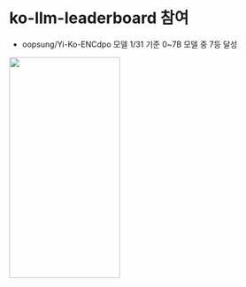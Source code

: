 # ko-llm-leaderboard 참여


- oopsung/Yi-Ko-ENCdpo 모델 1/31 기준 0~7B 모델 중 7등 달성
<img src="[이미지주소](https://github.com/sungwo101/ko-llm-leaderboard/assets/74895635/fbe1ce81-11f4-43a1-8add-82d951c2b9cf)https://github.com/sungwo101/ko-llm-leaderboard/assets/74895635/fbe1ce81-11f4-43a1-8add-82d951c2b9cf.png" width="200" height="400"/>
